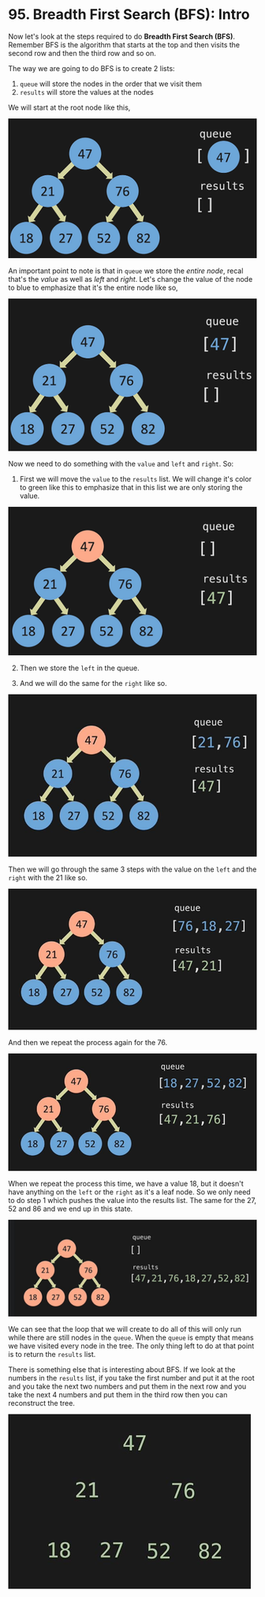 # 95. Breadth First Search (BFS): Intro

Now let's look at the steps required to do **Breadth First Search (BFS)**. Remember BFS is the algorithm that starts at the top and then visits the second row and then the third row and so on.

The way we are going to do BFS is to create 2 lists:

1. `queue` will store the nodes in the order that we visit them
2. `results` will store the values at the nodes

We will start at the root node like this,

![BFS Root](./images/bfs-root.jpg?raw=true "BFS Root")

An important point to note is that in `queue` we store the *entire node*, recal that's the *value* as well as *left* and *right*. Let's change the value of the node to blue to emphasize that it's the entire node like so,

![BFS Root Blue](./images/bfs-root-blue.jpg?raw=true "BFS Root Blue")

Now we need to do something with the `value` and `left` and `right`. So:

1. First we will move the `value` to the `results` list. We will change it's color to green like this to emphasize that in this list we are only storing the value.

![BFS Root Results](./images/bfs-root-results.jpg?raw=true "BFS Root Results")

2. Then we store the `left` in the queue. 

3. And we will do the same for the `right` like so.

![BFS 47](./images/bfs-47.jpg?raw=true "BFS 47")

Then we will go through the same 3 steps with the value on the `left` and the `right` with the 21 like so.

![BFS 21](./images/bfs-21.jpg?raw=true "BFS 21")

And then we repeat the process again for the 76.

![BFS 76](./images/bfs-76.jpg?raw=true "BFS 76")

When we repeat the process this time, we have a value 18, but it doesn't have anything on the `left` or the `right` as it's a leaf node. So we only need to do step 1 which pushes the value into the results list. The same for the 27, 52 and 86 and we end up in this state.

![BFS Done](./images/bfs-done.jpg?raw=true "BFS Done")

We can see that the loop that we will create to do all of this will only run while there are still nodes in the `queue`. When the `queue` is empty that means we have visited every node in the tree. The only thing left to do at that point is to return the `results` list.

There is something else that is interesting about BFS. If we look at the numbers in the `results` list, if you take the first number and put it at the root and you take the next two numbers and put them in the next row and you take the next 4 numbers and put them in the third row then you can reconstruct the tree.

![BFS Reconstruct](./images/bfs-reconstruct.jpg?raw=true "BFS Reconstruct")
